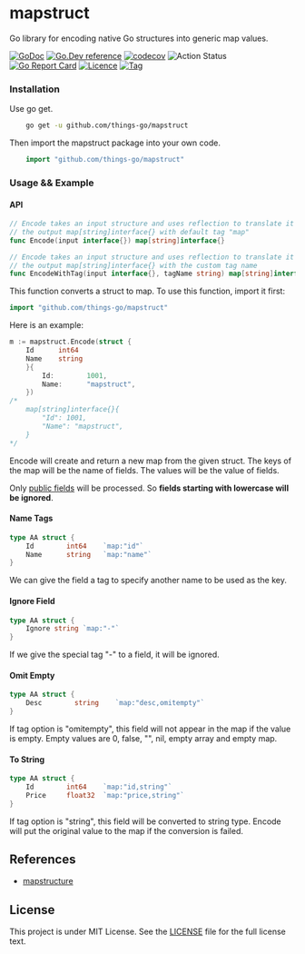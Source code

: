 # mapstruct

Go library for encoding native Go structures into generic map values.

[![GoDoc](https://godoc.org/github.com/things-go/mapstruct?status.svg)](https://godoc.org/github.com/things-go/mapstruct)
[![Go.Dev reference](https://img.shields.io/badge/go.dev-reference-blue?logo=go&logoColor=white)](https://pkg.go.dev/github.com/things-go/mapstruct?tab=doc)
[![codecov](https://codecov.io/gh/things-go/mapstruct/branch/main/graph/badge.svg)](https://codecov.io/gh/things-go/mapstruct)
![Action Status](https://github.com/things-go/mapstruct/workflows/Go/badge.svg)
[![Go Report Card](https://goreportcard.com/badge/github.com/things-go/mapstruct)](https://goreportcard.com/report/github.com/things-go/mapstruct)
[![Licence](https://img.shields.io/github/license/things-go/mapstruct)](https://raw.githubusercontent.com/things-go/mapstruct/main/LICENSE)
[![Tag](https://img.shields.io/github/v/tag/things-go/mapstruct)](https://github.com/things-go/mapstruct/tags)

### Installation

Use go get.

```bash
    go get -u github.com/things-go/mapstruct
```

Then import the mapstruct package into your own code.

```go
    import "github.com/things-go/mapstruct"
```

### Usage && Example

#### API

```go
// Encode takes an input structure and uses reflection to translate it to
// the output map[string]interface{} with default tag "map"
func Encode(input interface{}) map[string]interface{}

// Encode takes an input structure and uses reflection to translate it to
// the output map[string]interface{} with the custom tag name
func EncodeWithTag(input interface{}, tagName string) map[string]interface{}
```

This function converts a struct to map. To use this function, import it first:

```go
import "github.com/things-go/mapstruct"
```

Here is an example:

```go
m := mapstruct.Encode(struct {
    Id      int64
    Name    string
    }{
        Id:        1001,
        Name:      "mapstruct",
    })
/*
    map[string]interface{}{
        "Id": 1001,  
        "Name": "mapstruct",
    }
*/
```

Encode will create and return a new map from the given struct. The keys of the map will be the
name of fields. The values will be the value of fields.

Only [public fields](https://golang.org/doc/effective_go.html#names) will be processed. So **fields
starting with lowercase will be ignored**.

#### Name Tags

```go
type AA struct {
    Id        int64    `map:"id"`
    Name      string   `map:"name"`
}
```
We can give the field a tag to specify another name to be used as the key.

#### Ignore Field

```go
type AA struct {
    Ignore string `map:"-"`
}
```
If we give the special tag "-" to a field, it will be ignored.

#### Omit Empty

```go
type AA struct {
    Desc        string    `map:"desc,omitempty"`
}
```
If tag option is "omitempty", this field will not appear in the map if the value is empty.
Empty values are 0, false, "", nil, empty array and empty map.

#### To String

```go
type AA struct {
    Id        int64    `map:"id,string"`
    Price     float32  `map:"price,string"`
}
```
If tag option is "string", this field will be converted to string type. Encode will put the
original value to the map if the conversion is failed.

## References

- [mapstructure](https://github.com/mitchellh/mapstructure)

## License

This project is under MIT License. See the [LICENSE](LICENSE) file for the full license text.